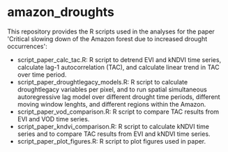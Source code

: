 # amazon_droughts

This repository provides the R scripts used in the analyses for the paper 'Critical slowing down of the Amazon forest due to increased drought occurrences':

- script_paper_calc_tac.R: R script to detrend EVI and kNDVI time series, calculate lag-1 autocorrelation (TAC), and calculate linear trend in TAC over time period.
- script_paper_droughtlegacy_models.R: R script to calculate droughtlegacy variables per pixel, and to run spatial simultaneous autoregressive lag model over different drought time periods, different moving window lenghts, and different regions within the Amazon.
- script_paper_vod_comparison.R: R script to compare TAC results from EVI and VOD time series.
- script_paper_kndvi_comparison.R: R script to calculate kNDVI time series and to compare TAC results from EVI and kNDVI time series.
- script_paper_plot_figures.R: R script to plot figures used in paper.
